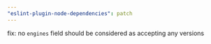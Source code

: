 ```yaml
---
"eslint-plugin-node-dependencies": patch
---
```


fix: no `engines` field should be considered as accepting any versions
